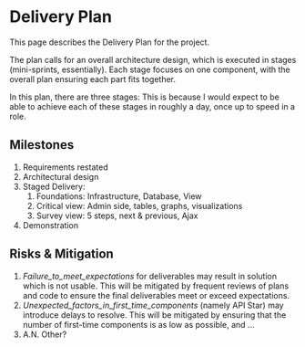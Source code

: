 Delivery Plan
=============

This page describes the Delivery Plan for the project. 

The plan calls for an overall architecture design, which is executed in stages (mini-sprints, essentially). Each stage focuses on one component, with the overall plan ensuring each part fits together.

In this plan, there are three stages: This is because I would expect to be able to achieve each of these stages in roughly a day, once up to speed in a role.

Milestones
----------

1. Requirements restated
1. Architectural design
1. Staged Delivery:
    1. Foundations: Infrastructure, Database, View
    1. Critical view: Admin side, tables, graphs, visualizations
    1. Survey view: 5 steps, next & previous, Ajax
1. Demonstration

Risks & Mitigation
------------------

1. _Failure_to_meet_expectations_ for deliverables may result in solution which is not usable. This will be mitigated by frequent reviews of plans and code to ensure the final deliverables meet or exceed expectations.
1. _Unexpected_factors_in_first_time_components_ (namely API Star) may introduce delays to resolve. This will be mitigated by ensuring that the number of first-time components is as low as possible, and ... 
1. A.N. Other?
